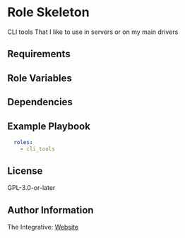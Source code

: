 Role Skeleton
=========

CLI tools That I like to use in servers or on my main drivers

Requirements
------------

Role Variables
--------------

Dependencies
------------

Example Playbook
----------------

``` yaml
  roles:
    - cli_tools
```

License
-------

GPL-3.0-or-later

Author Information
------------------

The Integrative: [Website](https://theintegrative.net)
